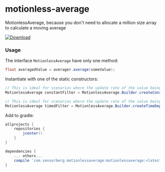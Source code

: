 # motionless-average
MotionlessAverage, because you don't need to allocate a million size array to calculate a moving average

[ ![Download](https://api.bintray.com/packages/sensorberg/maven/motionlessaverage/images/download.svg) ](https://bintray.com/sensorberg/maven/motionlessaverage/_latestVersion)

### Usage

The interface `MotionlessAverage` have only one method:

```Java
float averagedValue = averager.average(someValue);
```

Instantiate with one of the static constructors:

```Java
// This is ideal for scenarios where the update rate of the value being averaged is somewhat constant.
MotionlessAverage constantFilter = MotionlessAverage.Builder.createConstantFilterAverage(filter);

// This is ideal for scenarios where the update rate of the value being averaged varies.
MotionlessAverage timedFilter = MotionlessAverage.Builder.createTimeDependentAverage(minFilter, maxFilter, minTime, maxTime);
```

Add to gradle:

```Groovy
allprojects {
    repositories {
        jcenter()
    }
}

dependencies {
    ... others...
    compile 'com.sensorberg.motionlessaverage:motionlessaverage:<latest>'
}
```